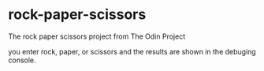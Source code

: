 # rock-paper-scissors
The rock paper scissors project from The Odin Project


you enter rock, paper, or scissors and the results are shown in the debuging console.

